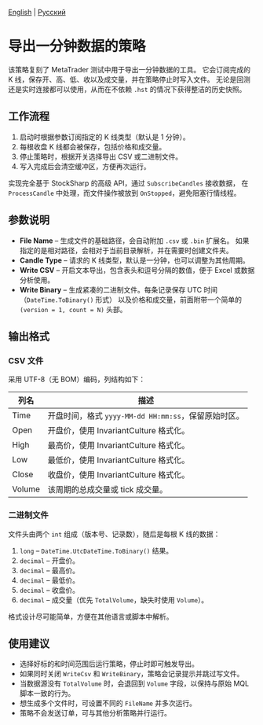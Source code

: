 [English](README.md) | [Русский](README_ru.md)

# 导出一分钟数据的策略

该策略复刻了 MetaTrader 测试中用于导出一分钟数据的工具。
它会订阅完成的 K 线，保存开、高、低、收以及成交量，并在策略停止时写入文件。
无论是回测还是实时连接都可以使用，从而在不依赖 `.hst` 的情况下获得整洁的历史快照。

## 工作流程

1. 启动时根据参数订阅指定的 K 线类型（默认是 1 分钟）。
2. 每根收盘 K 线都会被保存，包括价格和成交量。
3. 停止策略时，根据开关选择导出 CSV 或二进制文件。
4. 写入完成后会清空缓冲区，方便再次运行。

实现完全基于 StockSharp 的高级 API，通过 `SubscribeCandles` 接收数据，
在 `ProcessCandle` 中处理，而文件操作被放到 `OnStopped`，避免阻塞行情线程。

## 参数说明

- **File Name** – 生成文件的基础路径，会自动附加 `.csv` 或 `.bin` 扩展名。
  如果指定的是相对路径，会相对于当前目录解析，并在需要时创建文件夹。
- **Candle Type** – 请求的 K 线类型，默认是一分钟，也可以调整为其他周期。
- **Write CSV** – 开启文本导出，包含表头和逗号分隔的数值，便于 Excel 或数据分析使用。
- **Write Binary** – 生成紧凑的二进制文件。每条记录保存 UTC 时间（`DateTime.ToBinary()` 形式）
  以及价格和成交量，前面附带一个简单的 `(version = 1, count = N)` 头部。

## 输出格式

### CSV 文件

采用 UTF-8（无 BOM）编码，列结构如下：

| 列名 | 描述 |
| --- | --- |
| Time | 开盘时间，格式 `yyyy-MM-dd HH:mm:ss`，保留原始时区。 |
| Open | 开盘价，使用 InvariantCulture 格式化。 |
| High | 最高价，使用 InvariantCulture 格式化。 |
| Low | 最低价，使用 InvariantCulture 格式化。 |
| Close | 收盘价，使用 InvariantCulture 格式化。 |
| Volume | 该周期的总成交量或 tick 成交量。 |

### 二进制文件

文件头由两个 `int` 组成（版本号、记录数），随后是每根 K 线的数据：

1. `long` – `DateTime.UtcDateTime.ToBinary()` 结果。
2. `decimal` – 开盘价。
3. `decimal` – 最高价。
4. `decimal` – 最低价。
5. `decimal` – 收盘价。
6. `decimal` – 成交量（优先 `TotalVolume`，缺失时使用 `Volume`）。

格式设计尽可能简单，方便在其他语言或脚本中解析。

## 使用建议

- 选择好标的和时间范围后运行策略，停止时即可触发导出。
- 如果同时关闭 `WriteCsv` 和 `WriteBinary`，策略会记录提示并跳过写文件。
- 当数据源没有 `TotalVolume` 时，会退回到 `Volume` 字段，以保持与原始 MQL 脚本一致的行为。
- 想生成多个文件时，可设置不同的 `FileName` 并多次运行。
- 策略不会发送订单，可与其他分析策略并行运行。

